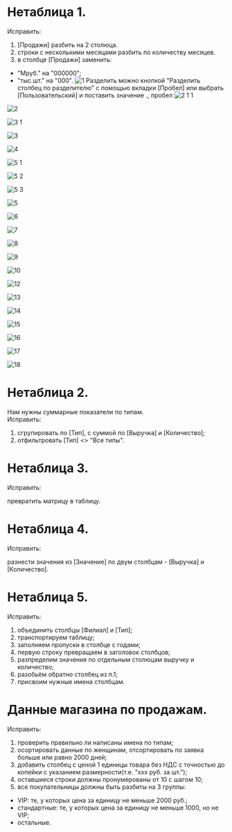 # Нетаблица 1.
Исправить:

1. [Продажи] разбить на 2 столюца.<br>
2. строки с несколькими месяцами разбить по количеству месяцев.<br>
3. в столбце [Продажи] заменить:

- "Мруб." на "000000";
- "тыс.шт." на "000".
![1](https://github.com/tvgVita69/PowerBI/assets/98489171/fc1beb69-fbd1-44cf-a71c-f9f9c9f21b73)
Разделить можно кнопкой "Разделить столбец по разделителю" с помощью вкладки [Пробел] или выбрать [Пользовательский] и поставить значение ., пробел 
![2 1 1](https://github.com/tvgVita69/PowerBI/assets/98489171/cc729204-e168-47ae-b1c2-3e0a931b8373)

![2](https://github.com/tvgVita69/PowerBI/assets/98489171/487a1290-a895-4197-8234-426c74144217)

![3 1](https://github.com/tvgVita69/PowerBI/assets/98489171/1d1ae2cc-72ec-409a-8ee1-128b298b605d)

![3](https://github.com/tvgVita69/PowerBI/assets/98489171/c7bb6e6a-853a-42d6-92e7-c787c6d5e4f1)

![4](https://github.com/tvgVita69/PowerBI/assets/98489171/e372ea03-d364-469a-ac0b-7a1e8c9501f6)

![5 1](https://github.com/tvgVita69/PowerBI/assets/98489171/277f61d9-f5c4-4c58-88a1-bfc30c61a7e8)

![5 2](https://github.com/tvgVita69/PowerBI/assets/98489171/51657b64-d337-4ac9-853f-f593874c63ca)

![5 3](https://github.com/tvgVita69/PowerBI/assets/98489171/95b8680b-fba2-4172-bb5d-1d779579d5d8)

![5](https://github.com/tvgVita69/PowerBI/assets/98489171/29520612-9e95-4a97-bd77-9eab3bd7600f)

![6](https://github.com/tvgVita69/PowerBI/assets/98489171/0ba01951-9552-44dd-adc3-8d4566e0876c)

![7](https://github.com/tvgVita69/PowerBI/assets/98489171/107efeff-a4d5-4d69-8606-b15a15b9e8ba)

![8](https://github.com/tvgVita69/PowerBI/assets/98489171/da4c58b6-6063-4cc5-8098-388e07f32ccf)

![9](https://github.com/tvgVita69/PowerBI/assets/98489171/b180a4a1-86f5-4eae-a88c-e90381ac73c1)

![10](https://github.com/tvgVita69/PowerBI/assets/98489171/a7d71275-e8f1-44f5-86bc-d1411203875b)

![12](https://github.com/tvgVita69/PowerBI/assets/98489171/038ac728-b530-40af-873c-a4255711ec50)

![13](https://github.com/tvgVita69/PowerBI/assets/98489171/eac5effd-aef3-4b25-9b2f-851f6d09da64)

![14](https://github.com/tvgVita69/PowerBI/assets/98489171/09897e97-f84d-4472-a186-32bfc573a92a)

![15](https://github.com/tvgVita69/PowerBI/assets/98489171/a5b70a2c-b32a-4baf-970e-0b791457e321)

![16](https://github.com/tvgVita69/PowerBI/assets/98489171/282fd69b-9834-43de-94d0-ad09f4ff981f)

![17](https://github.com/tvgVita69/PowerBI/assets/98489171/61ec637b-1c08-4b23-9f2e-418f665b7a4b)

![18](https://github.com/tvgVita69/PowerBI/assets/98489171/4d980386-97e8-4beb-942a-40c94ab6d471)


# Нетаблица 2. 
Нам нужны суммарные показатели по типам.<br>
Исправить:

1. сгрупировать по [Тип], с суммой по [Выручка] и [Количество];<br>
2. отфильтровать [Тип] <> "Все типы".<br>

# Нетаблица 3. 
Исправить:

превратить матрицу в таблицу.<br>

# Нетаблица 4.
Исправить:

разнести значения из [Значение] по двум столбцам - [Выручка] и [Количество].<br>


# Нетаблица 5.
Исправить:

1. объединить столбцы [Филиал] и [Тип];<br>
2. транспортируем таблицу;<br>
3. заполняем пропуски в столбце с годами;<br>
4. первую строку превращаем в заголовок столбцов;<br>
5. разпределим значения по отдельным столюцам выручку и количество;<br>
6. разобьём обратно столбец из п.1;<br>
7. присвоим нужные имена столбцам.<br>

# Данные магазина по продажам.
Исправить:

1. проверить правильно ли написаны имена по типам;<br>
2. осортировать данные по женщинам, отсортировать по заявка больше или равно 2000 дней;<br>
3. добавить столбец с ценой 1 единицы товара без НДС с точностью до копейки с указанием размерности(т.е. "ххх руб. за шт.");<br>
4. оставшиеся строки должны пронумерованы от 10 с шагом 10;<br>
5. все покупательницы должны быть разбиты на 3 группы:

- VIP: те, у которых цена за единицу не меньше 2000 руб.;
- стандартные: те, у которых цена за единицу не меньше 1000, но не VIP;
- остальные.









































 






















